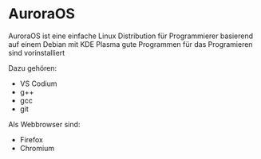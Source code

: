 # AuroraOS

AuroraOS ist eine einfache Linux Distribution für Programmierer basierend auf einem Debian mit KDE Plasma gute Programmen für das Programieren sind vorinstalliert

Dazu gehören:
* VS Codium
* g++
* gcc
* git

Als Webbrowser sind:
* Firefox
* Chromium


